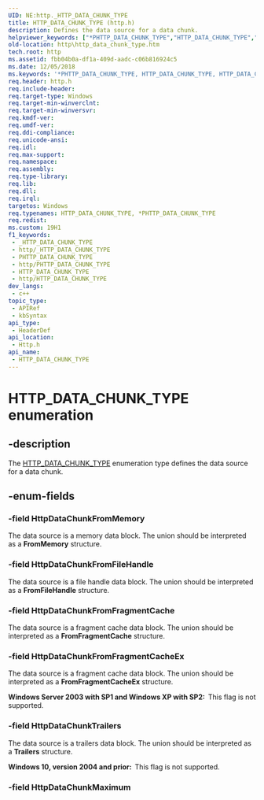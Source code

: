 ```yaml
---
UID: NE:http._HTTP_DATA_CHUNK_TYPE
title: HTTP_DATA_CHUNK_TYPE (http.h)
description: Defines the data source for a data chunk.
helpviewer_keywords: ["*PHTTP_DATA_CHUNK_TYPE","HTTP_DATA_CHUNK_TYPE","HTTP_DATA_CHUNK_TYPE enumeration [HTTP]","HttpDataChunkFromFileHandle","HttpDataChunkFromFragmentCache","HttpDataChunkFromFragmentCacheEx","HttpDataChunkFromMemory","HttpDataChunkTrailers","http.http_data_chunk_type","http/HTTP_DATA_CHUNK_TYPE","http/HttpDataChunkFromFileHandle","http/HttpDataChunkFromFragmentCache","http/HttpDataChunkFromFragmentCacheEx","http/HttpDataChunkFromMemory","http/HttpDataChunkTrailers"]
old-location: http\http_data_chunk_type.htm
tech.root: http
ms.assetid: fbb04b0a-df1a-409d-aadc-c06b816924c5
ms.date: 12/05/2018
ms.keywords: '*PHTTP_DATA_CHUNK_TYPE, HTTP_DATA_CHUNK_TYPE, HTTP_DATA_CHUNK_TYPE enumeration [HTTP], HttpDataChunkFromFileHandle, HttpDataChunkFromFragmentCache, HttpDataChunkFromFragmentCacheEx, HttpDataChunkFromMemory, HttpDataChunkTrailers, http.http_data_chunk_type, http/HTTP_DATA_CHUNK_TYPE, http/HttpDataChunkFromFileHandle, http/HttpDataChunkFromFragmentCache, http/HttpDataChunkFromFragmentCacheEx, http/HttpDataChunkFromMemory, http/HttpDataChunkTrailers'
req.header: http.h
req.include-header: 
req.target-type: Windows
req.target-min-winverclnt: 
req.target-min-winversvr: 
req.kmdf-ver: 
req.umdf-ver: 
req.ddi-compliance: 
req.unicode-ansi: 
req.idl: 
req.max-support: 
req.namespace: 
req.assembly: 
req.type-library: 
req.lib: 
req.dll: 
req.irql: 
targetos: Windows
req.typenames: HTTP_DATA_CHUNK_TYPE, *PHTTP_DATA_CHUNK_TYPE
req.redist: 
ms.custom: 19H1
f1_keywords:
 - _HTTP_DATA_CHUNK_TYPE
 - http/_HTTP_DATA_CHUNK_TYPE
 - PHTTP_DATA_CHUNK_TYPE
 - http/PHTTP_DATA_CHUNK_TYPE
 - HTTP_DATA_CHUNK_TYPE
 - http/HTTP_DATA_CHUNK_TYPE
dev_langs:
 - c++
topic_type:
 - APIRef
 - kbSyntax
api_type:
 - HeaderDef
api_location:
 - Http.h
api_name:
 - HTTP_DATA_CHUNK_TYPE
---
```


# HTTP_DATA_CHUNK_TYPE enumeration


## -description

The 
<a href="/windows/desktop/api/http/ne-http-http_cache_policy_type">HTTP_DATA_CHUNK_TYPE</a> enumeration type defines the data source for a data chunk.

## -enum-fields

### -field HttpDataChunkFromMemory

The data source is a memory data block. The union should be interpreted as a <b>FromMemory</b> structure.

### -field HttpDataChunkFromFileHandle

The data source is a file handle data block. The union should be interpreted as a <b>FromFileHandle</b> structure.

### -field HttpDataChunkFromFragmentCache

The data source is a fragment cache data block. The union should be interpreted as a <b>FromFragmentCache</b> structure.

### -field HttpDataChunkFromFragmentCacheEx

The data source is a fragment cache data block. The union should be interpreted as a <b>FromFragmentCacheEx</b> structure.

<b>Windows Server 2003 with SP1 and Windows XP with SP2:  </b>This flag is not supported.

### -field HttpDataChunkTrailers

The data source is a trailers data block. The union should be interpreted as a <b>Trailers</b> structure.

<b>Windows 10, version 2004 and prior:  </b>This flag is not supported.

### -field HttpDataChunkMaximum
